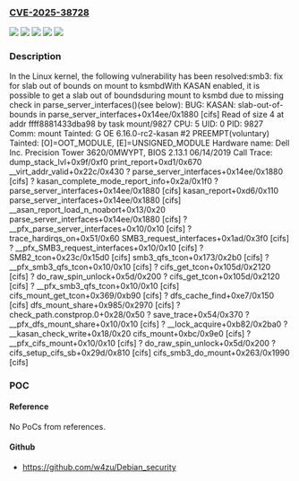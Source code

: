 ### [CVE-2025-38728](https://cve.mitre.org/cgi-bin/cvename.cgi?name=CVE-2025-38728)
![](https://img.shields.io/static/v1?label=Product&message=Linux&color=blue)
![](https://img.shields.io/static/v1?label=Version&message=&color=brightgreen)
![](https://img.shields.io/static/v1?label=Version&message=4.18%20&color=brightgreen)
![](https://img.shields.io/static/v1?label=Version&message=fe856be475f7cf5ffcde57341d175ce9fd09434b%20&color=brightgreen)
![](https://img.shields.io/static/v1?label=Vulnerability&message=n%2Fa&color=blue)

### Description

In the Linux kernel, the following vulnerability has been resolved:smb3: fix for slab out of bounds on mount to ksmbdWith KASAN enabled, it is possible to get a slab out of boundsduring mount to ksmbd due to missing check in parse_server_interfaces()(see below): BUG: KASAN: slab-out-of-bounds in parse_server_interfaces+0x14ee/0x1880 [cifs] Read of size 4 at addr ffff8881433dba98 by task mount/9827 CPU: 5 UID: 0 PID: 9827 Comm: mount Tainted: G OE       6.16.0-rc2-kasan #2 PREEMPT(voluntary) Tainted: [O]=OOT_MODULE, [E]=UNSIGNED_MODULE Hardware name: Dell Inc. Precision Tower 3620/0MWYPT, BIOS 2.13.1 06/14/2019 Call Trace:  <TASK> dump_stack_lvl+0x9f/0xf0 print_report+0xd1/0x670 __virt_addr_valid+0x22c/0x430 ? parse_server_interfaces+0x14ee/0x1880 [cifs] ? kasan_complete_mode_report_info+0x2a/0x1f0 ? parse_server_interfaces+0x14ee/0x1880 [cifs]   kasan_report+0xd6/0x110   parse_server_interfaces+0x14ee/0x1880 [cifs]   __asan_report_load_n_noabort+0x13/0x20   parse_server_interfaces+0x14ee/0x1880 [cifs] ? __pfx_parse_server_interfaces+0x10/0x10 [cifs] ? trace_hardirqs_on+0x51/0x60 SMB3_request_interfaces+0x1ad/0x3f0 [cifs] ? __pfx_SMB3_request_interfaces+0x10/0x10 [cifs] ? SMB2_tcon+0x23c/0x15d0 [cifs] smb3_qfs_tcon+0x173/0x2b0 [cifs] ? __pfx_smb3_qfs_tcon+0x10/0x10 [cifs] ? cifs_get_tcon+0x105d/0x2120 [cifs] ? do_raw_spin_unlock+0x5d/0x200 ? cifs_get_tcon+0x105d/0x2120 [cifs] ? __pfx_smb3_qfs_tcon+0x10/0x10 [cifs] cifs_mount_get_tcon+0x369/0xb90 [cifs] ? dfs_cache_find+0xe7/0x150 [cifs] dfs_mount_share+0x985/0x2970 [cifs] ? check_path.constprop.0+0x28/0x50 ? save_trace+0x54/0x370 ? __pfx_dfs_mount_share+0x10/0x10 [cifs] ? __lock_acquire+0xb82/0x2ba0 ? __kasan_check_write+0x18/0x20 cifs_mount+0xbc/0x9e0 [cifs] ? __pfx_cifs_mount+0x10/0x10 [cifs] ? do_raw_spin_unlock+0x5d/0x200 ? cifs_setup_cifs_sb+0x29d/0x810 [cifs] cifs_smb3_do_mount+0x263/0x1990 [cifs]

### POC

#### Reference
No PoCs from references.

#### Github
- https://github.com/w4zu/Debian_security

